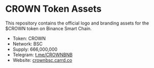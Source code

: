 # CROWN Token Assets

This repository contains the official logo and branding assets for the $CROWN token on Binance Smart Chain.

- Token: CROWN
- Network: BSC
- Supply: 666,000,000
- Telegram: [t.me/CROWNBNB](https://t.me/CROWNBNB)
- Website: [crownbsc.carrd.co](https://crownbsc.carrd.co)
